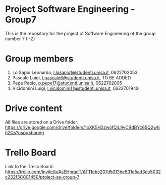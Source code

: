 # Project Software Engineering - Group7
This is the repository for the project of Software Engineering of the group number 7 (I-Z)

# Group members
1. Lo Sapio Leonardo, l.losapio1@studenti.unisa.it, 0622702053
2. Pascale Luigi, l.pascale6@studenti.unisa.it, TO BE ADDED
3. Pepe Paolo, p.pepe17@studenti.unisa.it, 0622702005
4. Vicidomini Luigi, l.vicidomini11@studenti.unisa.it, 0622701949

# Drive content
All files are stored on a Drive folder: 
https://drive.google.com/drive/folders/1oXK5H3zwofQiL9vCBdBYc65Q2whjh2Qs?usp=sharing

# Trello Board
Link to the Trello Board: 
https://trello.com/invite/b/AsEHmqdT/ATTIebe207d5013be631e5ad3cb5032c232f3C001450/project-se-group-7
